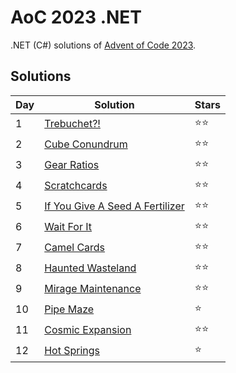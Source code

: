 # AoC 2023 .NET

.NET (C#) solutions of [Advent of Code 2023](https://adventofcode.com/2023).

## Solutions

|Day|Solution|Stars|
|--|--|--|
|1|[Trebuchet?!](https://github.com/melanchall/aoc2023net/blob/main/Aoc2023Net/Days/Day1.cs)|:star::star:|
|2|[Cube Conundrum](https://github.com/melanchall/aoc2023net/blob/main/Aoc2023Net/Days/Day2.cs)|:star::star:|
|3|[Gear Ratios](https://github.com/melanchall/aoc2023net/blob/main/Aoc2023Net/Days/Day3.cs)|:star::star:|
|4|[Scratchcards](https://github.com/melanchall/aoc2023net/blob/main/Aoc2023Net/Days/Day4.cs)|:star::star:|
|5|[If You Give A Seed A Fertilizer](https://github.com/melanchall/aoc2023net/blob/main/Aoc2023Net/Days/Day5.cs)|:star::star:|
|6|[Wait For It](https://github.com/melanchall/aoc2023net/blob/main/Aoc2023Net/Days/Day6.cs)|:star::star:|
|7|[Camel Cards](https://github.com/melanchall/aoc2023net/blob/main/Aoc2023Net/Days/Day7.cs)|:star::star:|
|8|[Haunted Wasteland](https://github.com/melanchall/aoc2023net/blob/main/Aoc2023Net/Days/Day8.cs)|:star::star:|
|9|[Mirage Maintenance](https://github.com/melanchall/aoc2023net/blob/main/Aoc2023Net/Days/Day9.cs)|:star::star:|
|10|[Pipe Maze](https://github.com/melanchall/aoc2023net/blob/main/Aoc2023Net/Days/Day10.cs)|:star:|
|11|[Cosmic Expansion](https://github.com/melanchall/aoc2023net/blob/main/Aoc2023Net/Days/Day11.cs)|:star::star:|
|12|[Hot Springs](https://github.com/melanchall/aoc2023net/blob/main/Aoc2023Net/Days/Day12.cs)|:star:|